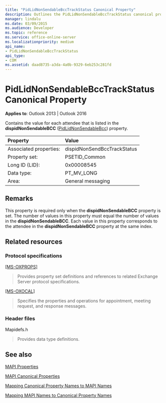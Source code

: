 ```yaml
---
title: "PidLidNonSendableBccTrackStatus Canonical Property"
description: Outlines the PidLidNonSendableBccTrackStatus canonical property, which contains the value for each attendee that is listed in the dispidNonSendableBCC property.
manager: lindalu
ms.date: 03/09/2015
ms.audience: Developer
ms.topic: reference
ms.service: office-online-server
ms.localizationpriority: medium
api_name:
- PidLidNonSendableBccTrackStatus
api_type:
- COM
ms.assetid: daad8735-a3da-4a0b-9329-6eb253c281fd
---
```


# PidLidNonSendableBccTrackStatus Canonical Property

  
  
**Applies to**: Outlook 2013 | Outlook 2016 
  
Contains the value for each attendee that is listed in the **dispidNonSendableBCC** ([PidLidNonSendableBcc](pidlidnonsendablebcc-canonical-property.md)) property.
  
|Property|Value|
|:-----|:-----|
|Associated properties:  <br/> |dispidNonSendBccTrackStatus  <br/> |
|Property set:  <br/> |PSETID_Common  <br/> |
|Long ID (LID):  <br/> |0x00008545  <br/> |
|Data type:  <br/> |PT_MV_LONG  <br/> |
|Area:  <br/> |General messaging  <br/> |
   
## Remarks

This property is required only when the **dispidNonSendableBCC** property is set. The number of values in this property must equal the number of values in the **dispidNonSendableBCC**. Each value in this property corresponds to the attendee in the **dispidNonSendableBCC** property at the same index. 
  
## Related resources

### Protocol specifications

[[MS-OXPROPS]](https://msdn.microsoft.com/library/f6ab1613-aefe-447d-a49c-18217230b148%28Office.15%29.aspx)
  
> Provides property set definitions and references to related Exchange Server protocol specifications.
    
[[MS-OXOCAL]](https://msdn.microsoft.com/library/09861fde-c8e4-4028-9346-e7c214cfdba1%28Office.15%29.aspx)
  
> Specifies the properties and operations for appointment, meeting request, and response messages.
    
### Header files

Mapidefs.h
  
> Provides data type definitions.
    
## See also



[MAPI Properties](mapi-properties.md)
  
[MAPI Canonical Properties](mapi-canonical-properties.md)
  
[Mapping Canonical Property Names to MAPI Names](mapping-canonical-property-names-to-mapi-names.md)
  
[Mapping MAPI Names to Canonical Property Names](mapping-mapi-names-to-canonical-property-names.md)

